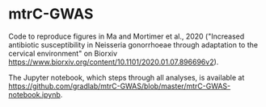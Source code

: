 # mtrC-GWAS
Code to reproduce figures in Ma and Mortimer et al., 2020 ("Increased antibiotic susceptibility in Neisseria gonorrhoeae through adaptation to the cervical environment" on Biorxiv https://www.biorxiv.org/content/10.1101/2020.01.07.896696v2).

The Jupyter notebook, which steps through all analyses, is available at https://github.com/gradlab/mtrC-GWAS/blob/master/mtrC-GWAS-notebook.ipynb.
